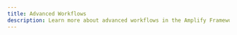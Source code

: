 ```yaml
---
title: Advanced Workflows
description: Learn more about advanced workflows in the Amplify Framework's API category
---
```


<inline-fragment platform="js" src="~/lib/graphqlapi/fragments/js/complex-objects.md"></inline-fragment> <inline-fragment platform="js" src="~/lib/graphqlapi/fragments/js/delta-sync.md"></inline-fragment>

<inline-fragment platform="ios" src="~/lib/graphqlapi/fragments/native_common/advanced-workflows/common.md"></inline-fragment> <inline-fragment platform="android" src="~/lib/graphqlapi/fragments/native_common/advanced-workflows/common.md"></inline-fragment>
